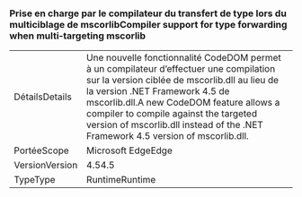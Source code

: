 ### <a name="compiler-support-for-type-forwarding-when-multi-targeting-mscorlib"></a><span data-ttu-id="0576d-101">Prise en charge par le compilateur du transfert de type lors du multiciblage de mscorlib</span><span class="sxs-lookup"><span data-stu-id="0576d-101">Compiler support for type forwarding when multi-targeting mscorlib</span></span>

|   |   |
|---|---|
|<span data-ttu-id="0576d-102">Détails</span><span class="sxs-lookup"><span data-stu-id="0576d-102">Details</span></span>|<span data-ttu-id="0576d-103">Une nouvelle fonctionnalité CodeDOM permet à un compilateur d’effectuer une compilation sur la version ciblée de mscorlib.dll au lieu de la version .NET Framework 4.5 de mscorlib.dll.</span><span class="sxs-lookup"><span data-stu-id="0576d-103">A new CodeDOM feature allows a compiler to compile against the targeted version of mscorlib.dll instead of the .NET Framework 4.5 version of mscorlib.dll.</span></span>|
|<span data-ttu-id="0576d-104">Portée</span><span class="sxs-lookup"><span data-stu-id="0576d-104">Scope</span></span>|<span data-ttu-id="0576d-105">Microsoft Edge</span><span class="sxs-lookup"><span data-stu-id="0576d-105">Edge</span></span>|
|<span data-ttu-id="0576d-106">Version</span><span class="sxs-lookup"><span data-stu-id="0576d-106">Version</span></span>|<span data-ttu-id="0576d-107">4.5</span><span class="sxs-lookup"><span data-stu-id="0576d-107">4.5</span></span>|
|<span data-ttu-id="0576d-108">Type</span><span class="sxs-lookup"><span data-stu-id="0576d-108">Type</span></span>|<span data-ttu-id="0576d-109">Runtime</span><span class="sxs-lookup"><span data-stu-id="0576d-109">Runtime</span></span>|

